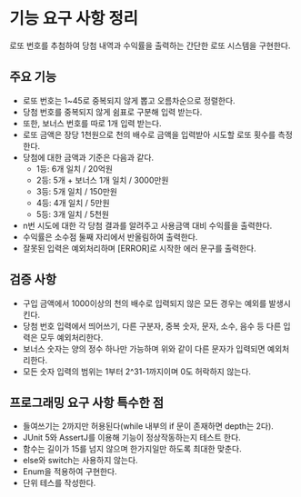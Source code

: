 # 기능 요구 사항 정리

로또 번호를 추첨하여 당첨 내역과 수익률을 출력하는 간단한 로또 시스템을 구현한다.

## 주요 기능
 - 로또 번호는 1~45로 중복되지 않게 뽑고 오름차순으로 정렬한다.
 - 당첨 번호를 중복되지 않게 쉼표로 구분해 입력 받는다.
 - 또한, 보너스 번호를 따로 1개 입력 받는다.
 - 로또 금액은 장당 1천원으로 천의 배수로 금액을 입력받아 시도할 로또 횟수를 측정한다.
 - 당첨에 대한 금액과 기준은 다음과 같다.
    * 1등: 6개 일치 / 20억원
    * 2등: 5개 + 보너스 1개 일치 / 3000만원
    * 3등: 5개 일치 / 150만원
    * 4등: 4개 일치 / 5만원
    * 5등: 3개 일치 / 5천원
 - n번 시도에 대한 각 당첨 결과를 알려주고 사용금액 대비 수익률을 출력한다.
 - 수익률은 소수점 둘째 자리에서 반올림하여 출력한다.
 - 잘못된 입력은 예외처리하며 [ERROR]로 시작한 에러 문구를 출력한다.

## 검증 사항
 - 구입 금액에서 1000이상의 천의 배수로 입력되지 않은 모든 경우는 예외를 발생시킨다.
 - 당첨 번호 입력에서 띄어쓰기, 다른 구분자, 중복 숫자, 문자, 소수, 음수 등 다른 입력은 모두 예외처리한다.
 - 보너스 숫자는 양의 정수 하나만 가능하며 위와 같이 다른 문자가 입력되면 예외처리한다.
 - 모든 숫자 입력의 범위는 1부터 2^31-1까지이며 0도 허락하지 않는다.

## 프로그래밍 요구 사항 특수한 점
 - 들여쓰기는 2까지만 허용된다(while 내부의 if 문이 존재하면 depth는 2다).
 - JUnit 5와 AssertJ를 이용해 기능이 정상작동하는지 테스트 한다.
 - 함수는 길이가 15를 넘지 않으며 한가지일만 하도록 최대한 맞춘다.
 - else와 switch는 사용하지 않는다.
 - Enum을 적용하여 구현한다.
 - 단위 테스를 작성한다.